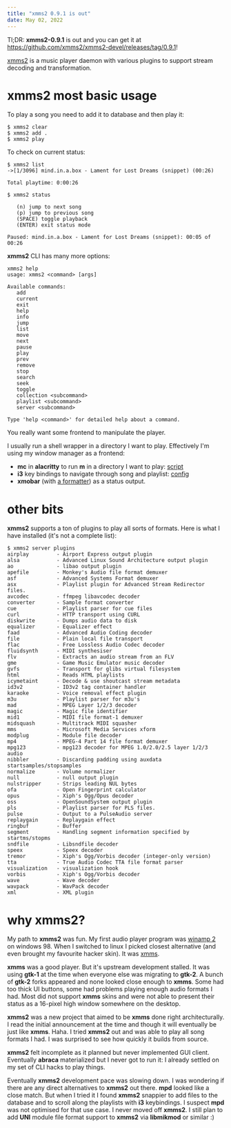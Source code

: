 ```yaml
---
title: "xmms2 0.9.1 is out"
date: May 02, 2022
---
```


Tl;DR: **xmms2-0.9.1** is out and you can get it at
<https://github.com/xmms2/xmms2-devel/releases/tag/0.9.1>!

[xmms2](https://en.wikipedia.org/wiki/XMMS2) is a music player daemon
with various plugins to support stream decoding and transformation.

# xmms2 most basic usage

To play a song you need to add it to database and then play it:

```
$ xmms2 clear
$ xmms2 add .
$ xmms2 play
```

To check on current status:

```
$ xmms2 list
->[1/3096] mind.in.a.box - Lament for Lost Dreams (snippet) (00:26)

Total playtime: 0:00:26

$ xmms2 status

   (n) jump to next song
   (p) jump to previous song
   (SPACE) toggle playback
   (ENTER) exit status mode

Paused: mind.in.a.box - Lament for Lost Dreams (snippet): 00:05 of 00:26
```

**xmms2** CLI has many more options:

```
xmms2 help
usage: xmms2 <command> [args]

Available commands:
   add
   current
   exit
   help
   info
   jump
   list
   move
   next
   pause
   play
   prev
   remove
   stop
   search
   seek
   toggle
   collection <subcommand>
   playlist <subcommand>
   server <subcommand>

Type 'help <command>' for detailed help about a command.
```

You really want some frontend to manipulate the player.

I usually run a shell wrapper in a directory I want to play.
Effectively I'm using my window manager as a frontend:

- **mc** in **alacritty** to run **m** in a directory I want to play: [script](https://github.com/trofi/home/blob/master/.bash/funs#L19)
- **i3** key bindings to navigate through song and playlist: [config](https://github.com/trofi/home/blob/master/.config/i3/config#L30)
- **xmobar** (with [a formatter](https://github.com/trofi/home/blob/master/bin/player-status-entry-persist.py)) as a status output.

# other bits

**xmms2** supports a ton of plugins to play all sorts of formats.
Here is what I have installed (it's not a complete list):

```
$ xmms2 server plugins
airplay         - Airport Express output plugin
alsa            - Advanced Linux Sound Architecture output plugin
ao              - libao output plugin
apefile         - Monkey's Audio file format demuxer
asf             - Advanced Systems Format demuxer
asx             - Playlist plugin for Advanced Stream Redirector files.
avcodec         - ffmpeg libavcodec decoder
converter       - Sample format converter
cue             - Playlist parser for cue files
curl            - HTTP transport using CURL
diskwrite       - Dumps audio data to disk
equalizer       - Equalizer effect
faad            - Advanced Audio Coding decoder
file            - Plain local file transport
flac            - Free Lossless Audio Codec decoder
fluidsynth      - MIDI synthesiser
flv             - Extracts an audio stream from an FLV
gme             - Game Music Emulator music decoder
gvfs            - Transport for glibs virtual filesystem
html            - Reads HTML playlists
icymetaint      - Decode & use shoutcast stream metadata
id3v2           - ID3v2 tag container handler
karaoke         - Voice removal effect plugin
m3u             - Playlist parser for m3u's
mad             - MPEG Layer 1/2/3 decoder
magic           - Magic file identifier
mid1            - MIDI file format-1 demuxer
midsquash       - Multitrack MIDI squasher
mms             - Microsoft Media Services xform
modplug         - Module file decoder
mp4             - MPEG-4 Part 14 file format demuxer
mpg123          - mpg123 decoder for MPEG 1.0/2.0/2.5 layer 1/2/3 audio
nibbler         - Discarding padding using auxdata startsamples/stopsamples
normalize       - Volume normalizer
null            - null output plugin
nulstripper     - Strips leading NUL bytes
ofa             - Open Fingerprint calculator
opus            - Xiph's Ogg/Opus decoder
oss             - OpenSoundSystem output plugin
pls             - Playlist parser for PLS files.
pulse           - Output to a PulseAudio server
replaygain      - Replaygain effect
ringbuf         - Buffer
segment         - Handling segment information specified by startms/stopms
sndfile         - Libsndfile decoder
speex           - Speex decoder
tremor          - Xiph's Ogg/Vorbis decoder (integer-only version)
tta             - True Audio Codec TTA file format parser
visualization   - visualization hook
vorbis          - Xiph's Ogg/Vorbis decoder
wave            - Wave decoder
wavpack         - WavPack decoder
xml             - XML plugin
```

# why xmms2?

My path to **xmms2** was fun. My first audio player program was
[winamp 2](https://en.wikipedia.org/wiki/Winamp#Winamp_2) on windows 98.
When I switched to linux I picked closest alternative (and even brought
my favourite hacker skin). It was [xmms](https://en.wikipedia.org/wiki/XMMS).

**xmms** was a good player. But it's upstream development stalled. It
was using **gtk-1** at the time when everyone else was migrating to
**gtk-2**. A bunch of **gtk-2** forks appeared and none looked close
enough to **xmms**. Some had too thick UI buttons, some had problems
playing enough audio formats I had. Most did not support **xmms** skins
and were not able to present their status as a 16-pixel high window
somewhere on the desktop.

**xmms2** was a new project that aimed to be **xmms** done right
architecturally. I read the initial announcement at the
time and though it will eventually be just like **xmms**. Haha. I tried
**xmms2** out and was able to play all song formats I had. I was surprised
to see how quickly it builds from source.

**xmms2** felt incomplete as it planned but never implemented GUI
client. Eventually **abraca** materialized but I never got to run
it: I already settled on my set of CLI hacks to play things.

Eventually **xmms2** development pace was slowing down. I was wondering
if there are any direct alternatives to **xmms2** out there. **mpd**
looked like a close match. But when I tried it I found **xmms2**
snappier to add files to the database and to scroll along the playlists
with **i3** keybindings. I suspect **mpd** was not optimised for that
use case. I never moved off **xmms2**. I still plan to add **UNI** module
file format support to **xmms2** via **libmikmod** or similar :)
